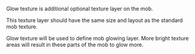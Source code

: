 Glow texture is additional optional texture layer on the mob.

This texture layer should have the same size and layout as the standard mob texture.

Glow texture will be used to define mob glowing layer. More bright texture areas will
result in these parts of the mob to glow more.